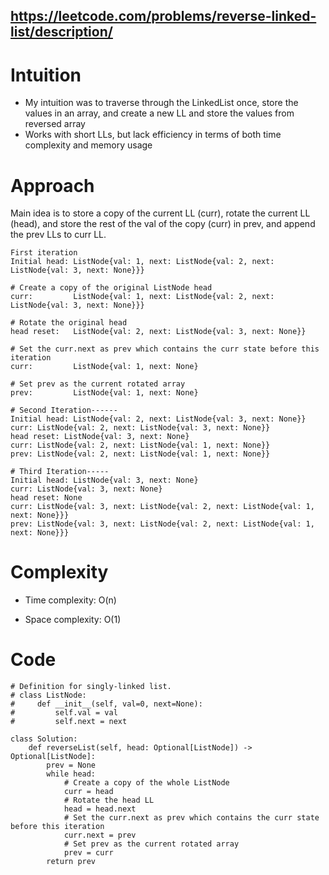 ## https://leetcode.com/problems/reverse-linked-list/description/

# Intuition
- My intuition was to traverse through the LinkedList once, store the values in an array, and create a new LL and store the values from reversed array
- Works with short LLs, but lack efficiency in terms of both time complexity and memory usage 

# Approach
Main idea is to store a copy of the current LL (curr), rotate the current LL (head), and store the rest of the val of the copy (curr) in prev, and append the prev LLs to curr LL.

```
First iteration
Initial head: ListNode{val: 1, next: ListNode{val: 2, next: ListNode{val: 3, next: None}}}

# Create a copy of the original ListNode head 
curr:         ListNode{val: 1, next: ListNode{val: 2, next: ListNode{val: 3, next: None}}}

# Rotate the original head
head reset:   ListNode{val: 2, next: ListNode{val: 3, next: None}}

# Set the curr.next as prev which contains the curr state before this iteration
curr:         ListNode{val: 1, next: None}

# Set prev as the current rotated array
prev:         ListNode{val: 1, next: None}

# Second Iteration------
Initial head: ListNode{val: 2, next: ListNode{val: 3, next: None}}
curr: ListNode{val: 2, next: ListNode{val: 3, next: None}}
head reset: ListNode{val: 3, next: None}
curr: ListNode{val: 2, next: ListNode{val: 1, next: None}}
prev: ListNode{val: 2, next: ListNode{val: 1, next: None}}

# Third Iteration-----
Initial head: ListNode{val: 3, next: None}
curr: ListNode{val: 3, next: None}
head reset: None
curr: ListNode{val: 3, next: ListNode{val: 2, next: ListNode{val: 1, next: None}}}
prev: ListNode{val: 3, next: ListNode{val: 2, next: ListNode{val: 1, next: None}}}

```
# Complexity
- Time complexity: O(n)
<!-- Add your time complexity here, e.g. $$O(n)$$ -->

- Space complexity: O(1)
<!-- Add your space complexity here, e.g. $$O(n)$$ -->

# Code
```
# Definition for singly-linked list.
# class ListNode:
#     def __init__(self, val=0, next=None):
#         self.val = val
#         self.next = next

class Solution:
    def reverseList(self, head: Optional[ListNode]) -> Optional[ListNode]:
        prev = None
        while head:
            # Create a copy of the whole ListNode
            curr = head
            # Rotate the head LL
            head = head.next
            # Set the curr.next as prev which contains the curr state before this iteration
            curr.next = prev
            # Set prev as the current rotated array
            prev = curr
        return prev
            
```
